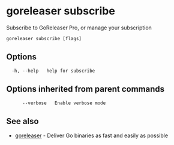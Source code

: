 # goreleaser subscribe

Subscribe to GoReleaser Pro, or manage your subscription

```
goreleaser subscribe [flags]
```

## Options

```
  -h, --help   help for subscribe
```

## Options inherited from parent commands

```
      --verbose   Enable verbose mode
```

## See also

* [goreleaser](goreleaser.md)	 - Deliver Go binaries as fast and easily as possible

